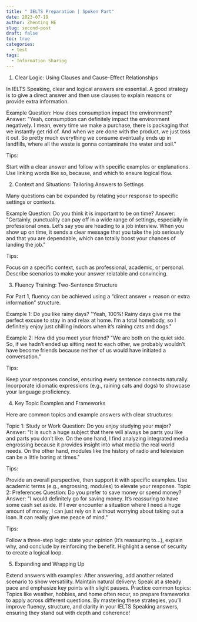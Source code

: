 ```yaml
---
title: " IELTS Preparation | Spoken Part"
date: 2023-07-19
author: Zhenting HE
slug: second-post
draft: false
toc: true
categories:
  - test
tags:
  - Information Sharing
---
```


1. Clear Logic: Using Clauses and Cause-Effect Relationships

In IELTS Speaking, clear and logical answers are essential. A good strategy is to give a direct answer and then use clauses to explain reasons or provide extra information.

Example Question:
How does consumption impact the environment?
Answer:
"Yeah, consumption can definitely impact the environment negatively. I mean, every time we make a purchase, there is packaging that we instantly get rid of. And when we are done with the product, we just toss it out. So pretty much everything we consume eventually ends up in landfills, where all the waste is gonna contaminate the water and soil."

Tips:

Start with a clear answer and follow with specific examples or explanations.
Use linking words like so, because, and which to ensure logical flow.

2. Context and Situations: Tailoring Answers to Settings

Many questions can be expanded by relating your response to specific settings or contexts.

Example Question:
Do you think it is important to be on time?
Answer:
"Certainly, punctuality can pay off in a wide range of settings, especially in professional ones. Let’s say you are heading to a job interview. When you show up on time, it sends a clear message that you take the job seriously and that you are dependable, which can totally boost your chances of landing the job."

Tips:

Focus on a specific context, such as professional, academic, or personal.
Describe scenarios to make your answer relatable and convincing.

3. Fluency Training: Two-Sentence Structure

For Part 1, fluency can be achieved using a “direct answer + reason or extra information” structure.

Example 1:
Do you like rainy days?
"Yeah, 100%! Rainy days give me the perfect excuse to stay in and relax at home. I’m a total homebody, so I definitely enjoy just chilling indoors when it’s raining cats and dogs."

Example 2:
How did you meet your friend?
"We are both on the quiet side. So, if we hadn’t ended up sitting next to each other, we probably wouldn’t have become friends because neither of us would have initiated a conversation."

Tips:

Keep your responses concise, ensuring every sentence connects naturally.
Incorporate idiomatic expressions (e.g., raining cats and dogs) to showcase your language proficiency.

4. Key Topic Examples and Frameworks

Here are common topics and example answers with clear structures:

Topic 1: Study or Work
Question: Do you enjoy studying your major?
Answer:
"It is such a huge subject that there will always be parts you like and parts you don’t like. On the one hand, I find analyzing integrated media engrossing because it provides insight into what media the real world needs. On the other hand, modules like the history of radio and television can be a little boring at times."

Tips:

Provide an overall perspective, then support it with specific examples.
Use academic terms (e.g., engrossing, modules) to elevate your response.
Topic 2: Preferences
Question: Do you prefer to save money or spend money?
Answer:
"I would definitely go for saving money. It’s reassuring to have some cash set aside. If I ever encounter a situation where I need a huge amount of money, I can just rely on it without worrying about taking out a loan. It can really give me peace of mind."

Tips:

Follow a three-step logic: state your opinion (It’s reassuring to…), explain why, and conclude by reinforcing the benefit.
Highlight a sense of security to create a logical loop.

5. Expanding and Wrapping Up

Extend answers with examples: After answering, add another related scenario to show versatility.
Maintain natural delivery: Speak at a steady pace and emphasize key points with slight pauses.
Practice common topics: Topics like weather, hobbies, and home often recur, so prepare frameworks to apply across different questions.
By mastering these strategies, you’ll improve fluency, structure, and clarity in your IELTS Speaking answers, ensuring they stand out with depth and coherence!